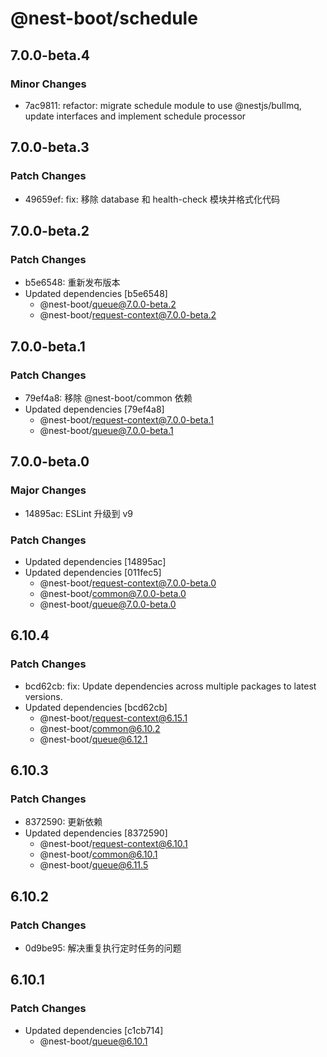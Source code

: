 # @nest-boot/schedule

## 7.0.0-beta.4

### Minor Changes

- 7ac9811: refactor: migrate schedule module to use @nestjs/bullmq, update interfaces and implement schedule processor

## 7.0.0-beta.3

### Patch Changes

- 49659ef: fix: 移除 database 和 health-check 模块并格式化代码

## 7.0.0-beta.2

### Patch Changes

- b5e6548: 重新发布版本
- Updated dependencies [b5e6548]
  - @nest-boot/queue@7.0.0-beta.2
  - @nest-boot/request-context@7.0.0-beta.2

## 7.0.0-beta.1

### Patch Changes

- 79ef4a8: 移除 @nest-boot/common 依赖
- Updated dependencies [79ef4a8]
  - @nest-boot/request-context@7.0.0-beta.1
  - @nest-boot/queue@7.0.0-beta.1

## 7.0.0-beta.0

### Major Changes

- 14895ac: ESLint 升级到 v9

### Patch Changes

- Updated dependencies [14895ac]
- Updated dependencies [011fec5]
  - @nest-boot/request-context@7.0.0-beta.0
  - @nest-boot/common@7.0.0-beta.0
  - @nest-boot/queue@7.0.0-beta.0

## 6.10.4

### Patch Changes

- bcd62cb: fix: Update dependencies across multiple packages to latest versions.
- Updated dependencies [bcd62cb]
  - @nest-boot/request-context@6.15.1
  - @nest-boot/common@6.10.2
  - @nest-boot/queue@6.12.1

## 6.10.3

### Patch Changes

- 8372590: 更新依赖
- Updated dependencies [8372590]
  - @nest-boot/request-context@6.10.1
  - @nest-boot/common@6.10.1
  - @nest-boot/queue@6.11.5

## 6.10.2

### Patch Changes

- 0d9be95: 解决重复执行定时任务的问题

## 6.10.1

### Patch Changes

- Updated dependencies [c1cb714]
  - @nest-boot/queue@6.10.1
